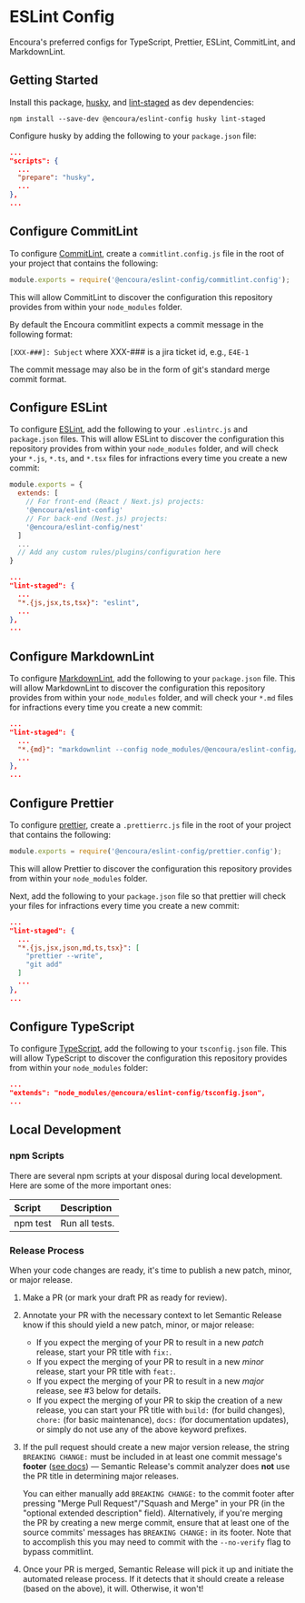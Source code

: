 # ESLint Config

Encoura's preferred configs for TypeScript, Prettier, ESLint, CommitLint, and
MarkdownLint.

## Getting Started

Install this package, [husky](https://github.com/typicode/husky), and
[lint-staged](https://github.com/okonet/lint-staged) as dev dependencies:

```shell
npm install --save-dev @encoura/eslint-config husky lint-staged
```

Configure husky by adding the following to your `package.json` file:

```json
...
"scripts": {
  ...
  "prepare": "husky",
  ...
},
...
```

## Configure CommitLint

To configure [CommitLint](https://github.com/marionebl/commitlint), create a
`commitlint.config.js` file in the root of your project that contains the
following:

```js
module.exports = require('@encoura/eslint-config/commitlint.config');
```

This will allow CommitLint to discover the configuration this repository
provides from within your `node_modules` folder.

By default the Encoura commitlint expects a commit message in the following format:

`[XXX-###]: Subject` where XXX-### is a jira ticket id, e.g., `E4E-1`

The commit message may also be in the form of git's standard merge commit format.

## Configure ESLint

To configure [ESLint](https://eslint.org/), add the following to your
`.eslintrc.js` and `package.json` files. This will allow ESLint to discover the
configuration this repository provides from within your `node_modules` folder,
and will check your `*.js`, `*.ts`, and `*.tsx` files for infractions every
time you create a new commit:

```js
module.exports = {
  extends: [
    // For front-end (React / Next.js) projects:
    '@encoura/eslint-config'
    // For back-end (Nest.js) projects:
    '@encoura/eslint-config/nest'
  ]
  ...
  // Add any custom rules/plugins/configuration here
}
```

```json
...
"lint-staged": {
  ...
  "*.{js,jsx,ts,tsx}": "eslint",
  ...
},
...
```

## Configure MarkdownLint

To configure [MarkdownLint](https://github.com/DavidAnson/markdownlint), add the
following to your `package.json` file. This will allow MarkdownLint to discover
the configuration this repository provides from within your `node_modules`
folder, and will check your `*.md` files for infractions every time you create
a new commit:

```json
...
"lint-staged": {
  ...
  "*.{md}": "markdownlint --config node_modules/@encoura/eslint-config/markdownlint.config.json",
  ...
},
...
```

## Configure Prettier

To configure [prettier](https://prettier.io/), create a `.prettierrc.js`
file in the root of your project that contains the following:

```js
module.exports = require('@encoura/eslint-config/prettier.config');
```

This will allow Prettier to discover the configuration this repository
provides from within your `node_modules` folder.

Next, add the following to your `package.json` file so that prettier will check
your files for infractions every time you create a new commit:

```json
...
"lint-staged": {
  ...
  "*.{js,jsx,json,md,ts,tsx}": [
    "prettier --write",
    "git add"
  ]
  ...
},
...
```

## Configure TypeScript

To configure [TypeScript](https://www.typescriptlang.org/), add the following
to your `tsconfig.json` file. This will allow TypeScript to discover the
configuration this repository provides from within your `node_modules` folder:

```json
...
"extends": "node_modules/@encoura/eslint-config/tsconfig.json",
...
```

## Local Development

### npm Scripts

There are several npm scripts at your disposal during local development.
Here are some of the more important ones:

| Script   | Description    |
| :------- | :------------- |
| npm test | Run all tests. |

### Release Process

When your code changes are ready, it's time to publish a new patch, minor, or
major release.

1. Make a PR (or mark your draft PR as ready for review).

2. Annotate your PR with the necessary context to let Semantic Release know if
   this should yield a new patch, minor, or major release:
   - If you expect the merging of your PR to result in a new _patch_ release,
     start your PR title with `fix:`.
   - If you expect the merging of your PR to result in a new _minor_ release,
     start your PR title with `feat:`.
   - If you expect the merging of your PR to result in a new _major_ release,
     see #3 below for details.
   - If you expect the merging of your PR to skip the creation of a new release,
     you can start your PR title with `build:` (for build changes),
     `chore:` (for basic maintenance), `docs:` (for documentation updates),
     or simply do not use any of the above keyword prefixes.

3. If the pull request should create a new major version release, the string
   `BREAKING CHANGE:` must be included in at least one commit message's
   **footer** ([see docs](https://semantic-release.gitbook.io/semantic-release#commit-message-format))
   — Semantic Release's commit analyzer does **not** use the PR title in
   determining major releases.

   You can either manually add `BREAKING CHANGE:` to the commit footer
   after pressing "Merge Pull Request"/"Squash and Merge" in your PR (in the
   "optional extended description" field). Alternatively, if you're merging the
   PR by creating a new merge commit, ensure that at least one of the source
   commits' messages has `BREAKING CHANGE:` in its footer. Note that to
   accomplish this you may need to commit with the `--no-verify` flag to bypass
   commitlint.

4. Once your PR is merged, Semantic Release will pick it up and initiate the
   automated release process. If it detects that it should create a release
   (based on the above), it will. Otherwise, it won't!
